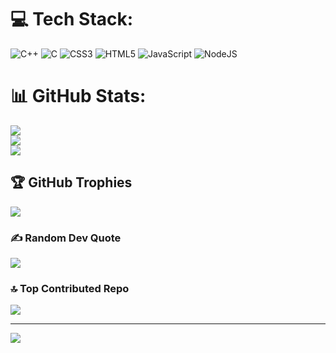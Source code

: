 
# 💻 Tech Stack:
![C++](https://img.shields.io/badge/c++-%2300599C.svg?style=for-the-badge&logo=c%2B%2B&logoColor=white) ![C](https://img.shields.io/badge/c-%2300599C.svg?style=for-the-badge&logo=c&logoColor=white) ![CSS3](https://img.shields.io/badge/css3-%231572B6.svg?style=for-the-badge&logo=css3&logoColor=white) ![HTML5](https://img.shields.io/badge/html5-%23E34F26.svg?style=for-the-badge&logo=html5&logoColor=white) ![JavaScript](https://img.shields.io/badge/javascript-%23323330.svg?style=for-the-badge&logo=javascript&logoColor=%23F7DF1E) ![NodeJS](https://img.shields.io/badge/node.js-6DA55F?style=for-the-badge&logo=node.js&logoColor=white)
# 📊 GitHub Stats:
![](https://github-readme-stats.vercel.app/api?username=abhishekh1123&theme=dark&hide_border=false&include_all_commits=false&count_private=false)<br/>
![](https://github-readme-streak-stats.herokuapp.com/?user=abhishekh1123&theme=dark&hide_border=false)<br/>
![](https://github-readme-stats.vercel.app/api/top-langs/?username=abhishekh1123&theme=dark&hide_border=false&include_all_commits=false&count_private=false&layout=compact)

## 🏆 GitHub Trophies
![](https://github-profile-trophy.vercel.app/?username=abhishekh1123&theme=radical&no-frame=false&no-bg=true&margin-w=4)

### ✍️ Random Dev Quote
![](https://quotes-github-readme.vercel.app/api?type=horizontal&theme=radical)

### 🔝 Top Contributed Repo
![](https://github-contributor-stats.vercel.app/api?username=abhishekh1123&limit=5&theme=dark&combine_all_yearly_contributions=true)

---
[![](https://visitcount.itsvg.in/api?id=abhishekh1123&icon=0&color=0)](https://visitcount.itsvg.in)

<!-- Proudly created with GPRM ( https://gprm.itsvg.in ) -->
